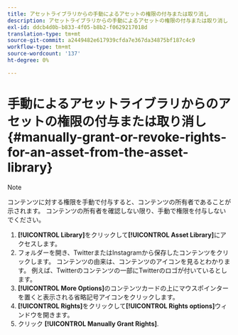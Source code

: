 ```yaml
---
title: アセットライブラリからの手動によるアセットの権限の付与または取り消し
description: アセットライブラリからの手動によるアセットの権限の付与または取り消し
exl-id: ddcb4d0b-b833-4f05-b8b2-f0629217018d
translation-type: tm+mt
source-git-commit: a2449482e617939cfda7e367da34875bf187c4c9
workflow-type: tm+mt
source-wordcount: '137'
ht-degree: 0%

---
```


# 手動によるアセットライブラリからのアセットの権限の付与または取り消し{#manually-grant-or-revoke-rights-for-an-asset-from-the-asset-library}

>[!NOTE]
>
>コンテンツに対する権限を手動で付与すると、コンテンツの所有者であることが示されます。 コンテンツの所有者を確認しない限り、手動で権限を付与しないでください。

1. **[!UICONTROL Library]**&#x200B;をクリックして&#x200B;**[!UICONTROL Asset Library]**&#x200B;にアクセスします。
1. フォルダーを開き、TwitterまたはInstagramから保存したコンテンツをクリックします。 コンテンツの由来は、コンテンツのアイコンを見るとわかります。 例えば、Twitterのコンテンツの一部にTwitterのロゴが付いているとします。
1. **[!UICONTROL More Options]**&#x200B;のコンテンツカードの上にマウスポインターを置くと表示される省略記号アイコンをクリックします。
1. **[!UICONTROL Rights]**&#x200B;をクリックして&#x200B;**[!UICONTROL Rights options]**&#x200B;ウィンドウを開きます。
1. クリック **[!UICONTROL Manually Grant Rights]**.
